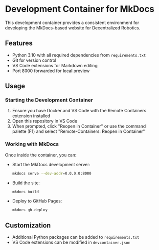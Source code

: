 # Development Container for MkDocs

This development container provides a consistent environment for developing the MkDocs-based website for Decentralized Robotics.

## Features

- Python 3.10 with all required dependencies from `requirements.txt`
- Git for version control
- VS Code extensions for Markdown editing
- Port 8000 forwarded for local preview

## Usage

### Starting the Development Container

1. Ensure you have Docker and VS Code with the Remote Containers extension installed
2. Open this repository in VS Code
3. When prompted, click "Reopen in Container" or use the command palette (F1) and select "Remote-Containers: Reopen in Container"

### Working with MkDocs

Once inside the container, you can:

- Start the MkDocs development server:
  ```bash
  mkdocs serve --dev-addr=0.0.0.0:8000
  ```

- Build the site:
  ```bash
  mkdocs build
  ```

- Deploy to GitHub Pages:
  ```bash
  mkdocs gh-deploy
  ```

## Customization

- Additional Python packages can be added to `requirements.txt`
- VS Code extensions can be modified in `devcontainer.json`